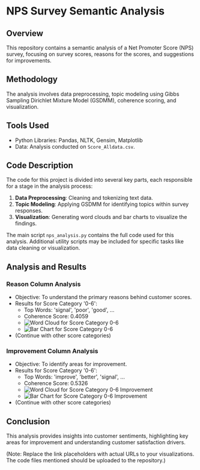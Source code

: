 # NPS Survey Semantic Analysis

## Overview
This repository contains a semantic analysis of a Net Promoter Score (NPS) survey, focusing on survey scores, reasons for the scores, and suggestions for improvements.

## Methodology
The analysis involves data preprocessing, topic modeling using Gibbs Sampling Dirichlet Mixture Model (GSDMM), coherence scoring, and visualization.

## Tools Used
- Python Libraries: Pandas, NLTK, Gensim, Matplotlib
- Data: Analysis conducted on `Score_Alldata.csv`.

## Code Description
The code for this project is divided into several key parts, each responsible for a stage in the analysis process:
1. **Data Preprocessing**: Cleaning and tokenizing text data.
2. **Topic Modeling**: Applying GSDMM for identifying topics within survey responses.
3. **Visualization**: Generating word clouds and bar charts to visualize the findings.

The main script `nps_analysis.py` contains the full code used for this analysis. Additional utility scripts may be included for specific tasks like data cleaning or visualization.

## Analysis and Results
### Reason Column Analysis
- Objective: To understand the primary reasons behind customer scores.
- Results for Score Category '0-6': 
  - Top Words: 'signal', 'poor', 'good', ...
  - Coherence Score: 0.4059
  - ![Word Cloud for Score Category 0-6](link-to-wordcloud-reason-0-6.jpg)
  - ![Bar Chart for Score Category 0-6](link-to-barchart-reason-0-6.jpg)
- (Continue with other score categories)

### Improvement Column Analysis
- Objective: To identify areas for improvement.
- Results for Score Category '0-6': 
  - Top Words: 'improve', 'better', 'signal', ...
  - Coherence Score: 0.5326
  - ![Word Cloud for Score Category 0-6 Improvement](link-to-wordcloud-improvement-0-6.jpg)
  - ![Bar Chart for Score Category 0-6 Improvement](link-to-barchart-improvement-0-6.jpg)
- (Continue with other score categories)

## Conclusion
This analysis provides insights into customer sentiments, highlighting key areas for improvement and understanding customer satisfaction drivers.

(Note: Replace the link placeholders with actual URLs to your visualizations. The code files mentioned should be uploaded to the repository.)

